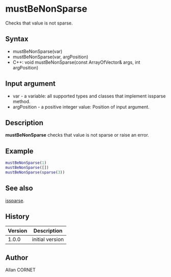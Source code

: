 

# mustBeNonSparse

Checks that value is not sparse.

## Syntax

- mustBeNonSparse(var)
- mustBeNonSparse(var, argPosition)
- C++: void mustBeNonSparse(const ArrayOfVector& args, int argPosition)

## Input argument

 - var - a variable: all supported types and classes that implement issparse method.
 - argPosition - a positive integer value: Position of input argument.

## Description


  <p><b>mustBeNonSparse</b> checks that value is not sparse or raise an error.</p>


## Example

```matlab
mustBeNonSparse(1)
mustBeNonSparse([])
mustBeNonSparse(sparse(3))
```

## See also

[issparse](../types/issparse.md).
## History

|Version|Description|
|------|------|
|1.0.0|initial version|


## Author

Allan CORNET



